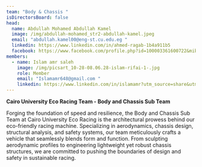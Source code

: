 ```yaml
---
team: "Body & Chassis "
isDirectorsBoard: false
head:
  name: Abdullah Mohamed Abdullah Kamel
  image: /img/abdullah-mohamed_str2-abdullah-kamel.jpeg
  email: "abdullah.kamel00@eng-st.cu.edu.eg "
  linkedin: https://www.linkedin.com/in/ahmed-ragab-1b4a911b5
  facebook: https://www.facebook.com/profile.php?id=100003361600722&mibextid=ZbWKwL
members:
  - name: Islam amr saleh
    image: /img/picsart_10-28-08.06.28-islam-rifai-1-.jpg
    role: Member
    email: "Islamamr648@gmail.com "
    linkedin: https://www.linkedin.com/in/islamamr?utm_source=share&utm_campaign=share_via&utm_content=profile&utm_medium=android_app
---
```

**Cairo University Eco Racing Team - Body and Chassis Sub Team**

Forging the foundation of speed and resilience, the Body and Chassis Sub Team at Cairo University Eco Racing is the architectural prowess behind our eco-friendly racing machine. Specializing in aerodynamics, chassis design, structural analysis, and safety systems, our team meticulously crafts a vehicle that seamlessly blends form and function. From sculpting aerodynamic profiles to engineering lightweight yet robust chassis structures, we are committed to pushing the boundaries of design and safety in sustainable racing.